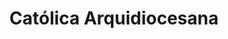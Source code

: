 ---
title: "Católica Arquidiocesana"
url: /santiago-de-veraguas/catolica-arquidiocesana/
shop: Bücher
---